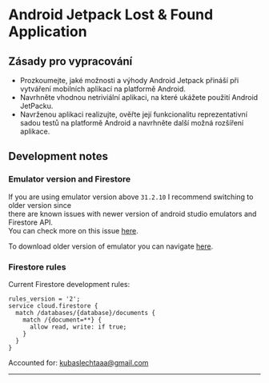 # Android Jetpack Lost & Found Application

## Zásady pro vypracování

- Prozkoumejte, jaké možnosti a výhody Android Jetpack přináší při vytváření mobilních aplikací na platformě Android.
- Navrhněte vhodnou netriviální aplikaci, na které ukážete použití Android JetPacku.
- Navrženou aplikaci realizujte, ověřte její funkcionalitu reprezentativní sadou testů na platformě Android a navrhněte další možná rozšíření aplikace.

## Development notes

### Emulator version and Firestore

If you are using emulator version above `31.2.10` I recommend switching to older version since  
there are known issues with newer version of android studio emulators and Firestore API.  
You can check more on this issue [here](https://stackoverflow.com/questions/73370728/firebase-doesnt-work-on-android-studio-emulator/73584389#73584389).

To download older version of emulator you can navigate [here](https://developer.android.com/studio/emulator_archive).

### Firestore rules

Current Firestore development rules:

```
rules_version = '2';
service cloud.firestore {
  match /databases/{database}/documents {
    match /{document=**} {
      allow read, write: if true;
    }
  }
}
```

Accounted for: kubaslechtaaa@gmail.com

---
